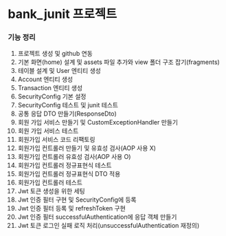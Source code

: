# bank_junit 프로젝트

### 기능 정리
 1. 프로젝트 생성 및 github 연동
 2. 기본 화면(home) 설계 및 assets 파일 추가와 view 폴더 구조 잡기(fragments)
 3. 테이블 설계 및 User 엔티티 생성  
 4. Account 엔티티 생성
 5. Transaction 엔티티 생성
 6. SecurityConfig 기본 설정
 7. SecurityConfig 테스트 및 junit 테스트
 8. 공통 응답 DTO 만들기(ResponseDto)
 9. 회원 가입 서비스 만들기 및 CustomExceptionHandler 만들기
 10. 회원 가입 서비스 테스트
 11. 회원가입 서비스 코드 리팩토링
 12. 회원가입 컨트롤러 만들기 및 유효성 검사(AOP 사용 X)
 13. 회원가입 컨트롤러 유효성 검사(AOP 사용 O)
 14. 회원가입 컨트롤러 정규표현식 테스트
 15. 회원가입 컨트롤러 정규표현식 DTO 적용
 16. 회원가입 컨트롤러 테스트
 17. Jwt 토큰 생성을 위한 세팅
 18. Jwt 인증 필터 구현 및 SecurityConfig에 등록
 19. Jwt 인증 필터 등록 및 refreshToken 구현
 20. Jwt 인증 필터 successfulAuthentication에 응답 객체 만들기
 21. Jwt 토큰 로그인 실패 로직 처리(unsuccessfulAuthentication 재정의)
